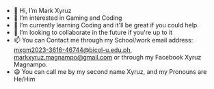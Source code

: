 - 👋 Hi, I’m Mark Xyruz
- 👀 I’m interested in Gaming and Coding
- 🌱 I’m currently learning Coding and it'll be great if you could help. 
- 💞️ I’m looking to collaborate in the future if you're up to it 
- 📫 You can Contact me through my School/work email address: mxgm2023-3616-46744@bicol-u.edu.ph, markxyruz.magnampo@gmail.com or through my Facebook Xyruz Magnampo.
- 😄 You can call me by my second name Xyruz, and my Pronouns are He/Him
